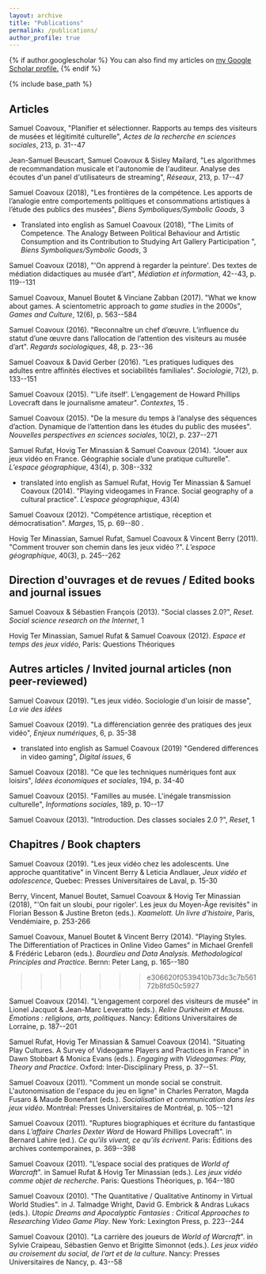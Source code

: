 ```yaml
---
layout: archive
title: "Publications"
permalink: /publications/
author_profile: true
---
```


{% if author.googlescholar %}
  You can also find my articles on <u><a href="{{author.googlescholar}}">my Google Scholar profile</a>.</u>
{% endif %}

{% include base_path %}

<!-- {% for post in site.publications reversed %}
  {% include archive-single.html %}
{% endfor %} -->

<!--A list limited to publications in English can be found [here]({{base_path}}/publications_en.html).
-->
## Articles

Samuel Coavoux, "Planifier et sélectionner. Rapports au temps des visiteurs de musées et légitimité culturelle", *Actes de la recherche en sciences sociales*, 213, p. 31--47
[<i class="fa fa-external-link" aria-hidden="true"></i>](https://www.cairn.info/revue-actes-de-la-recherche-en-sciences-sociales-2019-1-page-31.htm)

Jean-Samuel Beuscart, Samuel Coavoux & Sisley Mailard, "Les algorithmes de recommandation musicale et l'autonomie de l'auditeur. Analyse des écoutes d'un panel d'utilisateurs de streaming", *Réseaux*, 213, p. 17--47
[<i class="fa fa-external-link" aria-hidden="true"></i>](https://www.cairn.info/revue-reseaux-2019-1-page-17.htm)

Samuel Coavoux (2018), "Les frontières de la compétence. Les apports de l’analogie entre comportements politiques et consommations artistiques à l’étude des publics des musées", *Biens Symboliques/Symbolic Goods*, 3
[<i class="fa fa-external-link" aria-hidden="true"></i>](https://revue.biens-symboliques.net/296)
[<i class="fa fa-file-pdf-o" aria-hidden="true"></i>](https://revue.biens-symboliques.net/296?file=1)

+ Translated into english as Samuel Coavoux (2018), "The Limits of Competence. The Analogy Between Political Behaviour and Artistic Consumption and its Contribution to Studying Art Gallery Participation ", *Biens Symboliques/Symbolic Goods*, 3
[<i class="fa fa-external-link" aria-hidden="true"></i>](https://revue.biens-symboliques.net/298)
[<i class="fa fa-file-pdf-o" aria-hidden="true"></i>](https://revue.biens-symboliques.net/298?file=1)

Samuel Coavoux (2018), "'On apprend à regarder la peinture'. Des textes de médiation didactiques au musée d’art", *Médiation et information*, 42--43, p. 119--131
[<i class="fa fa-file-pdf-o" aria-hidden="true"></i>]({{base_path}}/files/Coavoux_2018_Expo_didactique_MEI.pdf)

Samuel Coavoux, Manuel Boutet & Vinciane Zabban (2017). "What we know about games. A scientometric approach to *game studies* in the 2000s", *Games and Culture*, 12(6), p. 563--584
[<i class="fa fa-external-link" aria-hidden="true"></i>](http://gac.sagepub.com/content/early/2016/11/17/1555412016676661.abstract)
[<i class="fa fa-file-pdf-o" aria-hidden="true"></i>]({{base_path}}/files/coavoux2016_game_studies.pdf)

Samuel Coavoux (2016). "Reconnaître un chef d’œuvre. L’influence du statut d’une œuvre dans l’allocation de l’attention des visiteurs au musée d’art". *Regards sociologiques*, 48, p. 23--36
[<i class="fa fa-file-pdf-o" aria-hidden="true"></i>]({{base_path}}/files/coavoux2016_statut.pdf)

Samuel Coavoux & David Gerber (2016). "Les pratiques ludiques des adultes entre affinités électives et sociabilités familiales". *Sociologie*, 7(2), p. 133--151 [<i class="fa fa-external-link" aria-hidden="true"></i>](http://www.cairn.info/resume.php?ID_ARTICLE=SOCIO_072_0133)
[<i class="fa fa-file-pdf-o" aria-hidden="true"></i>]({{base_path}}/files/coavoux2016_famille_jeu.pdf)

Samuel Coavoux (2015). "'Life itself'. L’engagement de Howard Phillips Lovecraft dans le journalisme amateur". *Contextes*, 15 [<i class="fa fa-external-link" aria-hidden="true"></i>](http://contextes.revues.org/6031).

Samuel Coavoux (2015). "De la mesure du temps à l’analyse des séquences d’action. Dynamique de l’attention dans les études du public des musées". *Nouvelles perspectives en sciences sociales*, 10(2), p. 237--271 [<i class="fa fa-external-link" aria-hidden="true"></i>](https://www.erudit.org/revue/npss/2015/v10/n2/1030269ar.html)
[<i class="fa fa-file-pdf-o" aria-hidden="true"></i>]({{base_path}}/files/coavoux2015_visitor_studies.pdf)

Samuel Rufat, Hovig Ter Minassian & Samuel Coavoux (2014). "Jouer aux jeux vidéo en France. Géographie sociale d’une pratique culturelle". *L’espace géographique*, 43(4), p. 308--332 [<i class="fa fa-external-link" aria-hidden="true"></i>](http://www.cairn.info/resume.php?ID_ARTICLE=EG_434_0308)
[<i class="fa fa-file-pdf-o" aria-hidden="true"></i>]({{base_path}}/files/rufat2014_espace_geo.pdf)

+ translated into english as Samuel Rufat, Hovig Ter Minassian & Samuel Coavoux (2014). "Playing videogames in France. Social geography of a cultural practice". *L’espace géographique*, 43(4) 
[<i class="fa fa-external-link" aria-hidden="true"></i>](https://www.cairn-int.info/article-E_EG_434_0308--playing-video-games-in-france-social.htm)
[<i class="fa fa-file-pdf-o" aria-hidden="true"></i>]({{base_path}}/files/rufat2014_espace_geo_en.pdf)

Samuel Coavoux (2012). "Compétence artistique, réception et démocratisation". *Marges*, 15, p. 69--80 [<i class="fa fa-external-link" aria-hidden="true"></i>](http://marges.revues.org/355).

Hovig Ter Minassian, Samuel Rufat, Samuel Coavoux & Vincent Berry (2011). "Comment trouver son chemin dans les jeux vidéo ?". *L’espace géographique*, 40(3), p. 245--262
[<i class="fa fa-external-link" aria-hidden="true"></i>](http://www.cairn.info/resume.php?ID_ARTICLE=EG_403_0245)
[<i class="fa fa-file-pdf-o" aria-hidden="true"></i>]({{base_path}}/files/terminassian2011_espace_geo.pdf)

## Direction d'ouvrages et de revues / Edited books and journal issues

Samuel Coavoux & Sébastien François (2013). "Social classes 2.0?", *Reset. Social science research on the Internet*, 1
[<i class="fa fa-external-link" aria-hidden="true"></i>](http://reset.revues.org/90)

Hovig Ter Minassian, Samuel Rufat & Samuel Coavoux (2012). *Espace et temps des jeux vidéo*, Paris: Questions Théoriques
[<i class="fa fa-external-link" aria-hidden="true"></i>](http://www.questions-theoriques.com/produit/16/9782917131275/Espaces%20et%20temps%20des%20jeux%20video)

## Autres articles / Invited journal articles (non peer-reviewed)

Samuel Coavoux (2019). "Les jeux vidéo. Sociologie d'un loisir de masse", *La vie des idées*
[<i class="fa fa-external-link" aria-hidden="true"></i>](https://laviedesidees.fr/Les-jeux-video-sociologie-d-un-loisir-de-masse.html)

Samuel Coavoux (2019). "La différenciation genrée des pratiques des jeux vidéo", *Enjeux numériques*, 6, p. 35-38
[<i class="fa fa-external-link" aria-hidden="true"></i>](http://www.annales.org/enjeux-numeriques/2019/resumes/juin/07-en-resum-FR-AN-juin-2019.html#07FR)
[<i class="fa fa-file-pdf-o" aria-hidden="true"></i>](http://www.annales.org/enjeux-numeriques/2019/en-2019-06/2019-06-7.pdf)

+ translated into english as Samuel Coavoux (2019) "Gendered differences in video gaming", *Digital issues*, 6
[<i class="fa fa-external-link" aria-hidden="true"></i>](http://www.annales.org/enjeux-numeriques/2019/resumes/juin/07-en-resum-FR-AN-juin-2019.html#07FR)
[<i class="fa fa-file-pdf-o" aria-hidden="true"></i>](http://www.annales.org/enjeux-numeriques/DG/2019/DG-2019-06/EnjNum19b_7Coavoux.pdf)

Samuel Coavoux (2018). "Ce que les techniques numériques font aux loisirs", *Idées économiques et sociales*, 194, p. 34-40
[<i class="fa fa-external-link" aria-hidden="true"></i>](https://www.cairn.info/revue-idees-economiques-et-sociales-2018-4-page-34.htm)

Samuel Coavoux (2015). "Familles au musée. L'inégale transmission culturelle", *Informations sociales*, 189, p. 10--17
[<i class="fa fa-external-link" aria-hidden="true"></i>](https://www.cairn.info/revue-informations-sociales-2015-4-page-8.htm)
[<i class="fa fa-file-pdf-o" aria-hidden="true"></i>]({{base_path}}/files/coavoux2015_famille_musee)

Samuel Coavoux (2013). "Introduction. Des classes sociales 2.0 ?", *Reset*, 1
[<i class="fa fa-external-link" aria-hidden="true"></i>](http://journals.openedition.org/reset/127)

## Chapitres / Book chapters

Samuel Coavoux (2019). "Les jeux vidéo chez les adolescents. Une approche quantitative" in Vincent Berry & Leticia Andlauer, *Jeux vidéo et adolescence*, Quebec: Presses Universitaires de Laval, p. 15-30
[<i class="fa fa-file-pdf-o" aria-hidden="true"></i>](https://halshs.archives-ouvertes.fr/halshs-02021618/document)

Berry, Vincent, Manuel Boutet, Samuel Coavoux & Hovig Ter Minassian (2018), "'On fait un sloubi, pour rigoler'. Les jeux du Moyen-Âge revisités" in Florian Besson & Justine Breton (eds.). *Kaamelott. Un livre d'histoire*, Paris, Vendémiaire, p. 253-266

Samuel Coavoux, Manuel Boutet & Vincent Berry (2014). "Playing Styles. The Differentiation of Practices in Online Video Games" in Michael Grenfell & Frédéric Lebaron (eds.). *Bourdieu and Data Analysis. Methodological Principles and Practice*. Bernn: Peter Lang, p. 165--180
>>>>>>> e306620f0539410b73dc3c7b56172b8fd50c5927
[<i class="fa fa-file-pdf-o" aria-hidden="true"></i>]({{base_path}}/files/coavoux2014_PlayingStyles.pdf)

Samuel Coavoux (2014). "L’engagement corporel des visiteurs de musée" in Lionel Jacquot & Jean-Marc Leveratto (eds.). *Relire Durkheim et Mauss. Émotions : religions, arts, politiques*. Nancy: Éditions Universitaires de Lorraine, p. 187--201
[<i class="fa fa-file-pdf-o" aria-hidden="true"></i>](https://halshs.archives-ouvertes.fr/halshs-01121670/document)

Samuel Rufat, Hovig Ter Minassian & Samuel Coavoux (2014). "Situating Play Cultures. A Survey of Videogame Players and Practices in France" in Dawn Stobbart & Monica Evans (eds.). *Engaging with Videogames: Play, Theory and Practice*. Oxford: Inter-Disciplinary Press, p. 37--51.

Samuel Coavoux (2011). "Comment un monde social se construit. L'autonomisation de l'espace du jeu en ligne" in Charles Perraton, Magda Fusaro & Maude Bonenfant (eds.). *Socialisation et communication dans les jeux vidéo*. Montréal: Presses Universitaires de Montréal, p. 105--121
[<i class="fa fa-file-pdf-o" aria-hidden="true"></i>]({{base_path}}/files/coavoux2011_autonomie_wow.pdf)

Samuel Coavoux (2011). "Ruptures biographiques et écriture du fantastique dans *L’affaire Charles Dexter Ward* de Howard Phillips Lovecraft". in Bernard Lahire (ed.). *Ce qu’ils vivent, ce qu’ils écrivent*. Paris: Éditions des archives contemporaines, p. 369--398
[<i class="fa fa-file-pdf-o" aria-hidden="true"></i>]({{base_path}}/files/coavoux2011_HPL_rupture.pdf)

Samuel Coavoux (2011). "L’espace social des pratiques de *World of Warcraft*". in Samuel Rufat & Hovig Ter Minassian (eds.). *Les jeux vidéo comme objet de recherche*. Paris: Questions Théoriques, p. 164--180
[<i class="fa fa-file-pdf-o" aria-hidden="true"></i>]({{base_path}}/files/coavoux2011_espace_social_wow.pdf)

Samuel Coavoux (2010). "The Quantitative / Qualitative Antinomy in Virtual World Studies". in J. Talmadge Wright, David G. Embrick & Andras Lukacs (eds.). *Utopic Dreams and Apocalyptic Fantasies : Critical Approaches to Researching Video Game Play*. New York: Lexington Press, p. 223--244
[<i class="fa fa-file-pdf-o" aria-hidden="true"></i>]({{base_path}}/files/coavoux2010_quanti_quali.pdf)

Samuel Coavoux (2010). "La carrière des joueurs de *World of Warcraft*". in Sylvie Craipeau, Sébastien Genvo et Brigitte Simonnot (eds.). *Les jeux vidéo au croisement du social, de l’art et de la culture*. Nancy: Presses Universitaires de Nancy, p. 43--58
[<i class="fa fa-file-pdf-o" aria-hidden="true"></i>]({{base_path}}/files/coavoux2010_carriere_wow.pdf)

<!--
## Book reviews (selection)

Samuel Coavoux (2017). "L'exposition blockbuster. Compte-rendu de Matti Bunzl, *In Search of a Lost Avant-garde*", *La vie des idées*,
[<i class="fa fa-external-link" aria-hidden="true"></i>](http://www.laviedesidees.fr/L-exposition-blockbuster.html)

Samuel Coavoux (2017). "Review of Wayne H. Brekhus, *Culture and Cognition*", *International Sociology*, 32(5), p. 632--634
[<i class="fa fa-external-link" aria-hidden="true"></i>](http://journals.sagepub.com/doi/full/10.1177/0268580917725276)

Samuel Coavoux (2016). "Review of Sam Friedman, *Comedy and Distinction*", *Lectures*
[<i class="fa fa-external-link" aria-hidden="true"></i>](http://journals.openedition.org/lectures/19758)

Samuel Coavoux (2015). "Compte-rendu de Paula Rabinowitz, *American Pulp. How Paperbacks Brought Modernism to Main Street*", *Lectures*
[<i class="fa fa-external-link" aria-hidden="true"></i>](http://journals.openedition.org/lectures/16808)

Samuel Coavoux (2014). "Compte-rendu de Stephen Turner, *American Sociology. From Pre-Disciplinary to Post-Normal*", *Lectures*
[<i class="fa fa-external-link" aria-hidden="true"></i>](http://journals.openedition.org/lectures/13763)

Samuel Coavoux (2013). "Compte-rendu de Muriel Darmon, *Classes préparatoires. La fabrique d'une jeunesse dominante*", *Lectures*
[<i class="fa fa-external-link" aria-hidden="true"></i>](http://journals.openedition.org/lectures/12566)

Samuel Coavoux (2013). "Compte-rendu de Marcel Mauss, *Techniques, technologie et civilisation*", *Lectures*
[<i class="fa fa-external-link" aria-hidden="true"></i>](http://journals.openedition.org/lectures/10288)

Samuel Coavoux (2013). "Review of Katherine W. Scheil, *She Hath Been Reading*", *International Sociology*, 28(5), p. 536--539
[<i class="fa fa-external-link" aria-hidden="true"></i>](http://iss.sagepub.com/content/28/5/536.full)

Samuel Coavoux (2012). "Compte-rendu de Sylvie Craipeau, *La société en jeu(x)*", *Réseaux*, 171, p. 230--232
[<i class="fa fa-external-link" aria-hidden="true"></i>](http://www.cairn.info/revue-reseaux-2012-1-p-217.htm)

Samuel Coavoux (2011). "Compte-rendu de Björn-Olav Dozo, *Mesures de l'écrivain*", *Contextes*,
[<i class="fa fa-external-link" aria-hidden="true"></i>](http://contextes.revues.org/4895)

Samuel Coavoux (2011). "Compte-rendu de Catherine Keller, Luc Massou & Pierre Morelli (eds.)", *Les non-usagers des TIC*, *Réseaux*, 167, p. 222--224
[<i class="fa fa-external-link" aria-hidden="true"></i>](http://www.cairn.info/resume.php?ID_ARTICLE=RES_167_0209)

Samuel Coavoux (2011). "Compte-rendu de Laurence Corroy et Emilie Roche, *La presse en France depuis 1945*", *Réseaux*, 165, p. 258--261
[<i class="fa fa-external-link" aria-hidden="true"></i>](http://www.cairn.info/resume.php?ID_ARTICLE=RES_165_0249)

Samuel Coavoux (2011). "Compte-rendu de Hélène Eck & Claire Blandin (eds.), *'La vie des femmes'. La presse féminine au XIX^e^ et XX^e^ siècles*", *Réseaux*, 165, p. 255-258
[<i class="fa fa-external-link" aria-hidden="true"></i>](http://www.cairn.info/resume.php?ID_ARTICLE=RES_165_0249)

Samuel Coavoux (2010). "Compte-rendu de Laurent Tessier, *Le Vietnam, un cinéma de l'apocalypse*", *Réseaux*, 160-161, p. 323--325
[<i class="fa fa-external-link" aria-hidden="true"></i>](http://www.cairn.info/resume.php?ID_ARTICLE=RES_160_0319)

Samuel Coavoux (2010). "Compte-rendu de Pierre Mœglin, *Les industries éducatives*", *Réseaux*, 164, p. 231--234
[<i class="fa fa-external-link" aria-hidden="true"></i>](http://www.cairn.info/resume.php?ID_ARTICLE=RES_164_0225)


Samuel Coavoux (2009). "Compte-rendu de Louis Pinto, *La théorie souveraine. Les philosophes français et la sociologie au XX^e^ siècle*", *Lectures*
[<i class="fa fa-external-link" aria-hidden="true"></i>](http://journals.openedition.org/lectures/860)


Samuel Coavoux (2008). "Compte-rendu de Howard Becker, *Comment parler de la société. Artistes, écrivains, chercheurs et représentations sociales*", *Lectures*
[<i class="fa fa-external-link" aria-hidden="true"></i>](http://journals.openedition.org/lectures/855)

Samuel Coavoux (2008). "Compte-rendu de Ian Hacking, *Entre science et réalité. La construction sociale de quoi ?*", *Lectures*
[<i class="fa fa-external-link" aria-hidden="true"></i>](http://journals.openedition.org/lectures/689)
-->
<!--
# Books and edited


# Book reviews
-->
